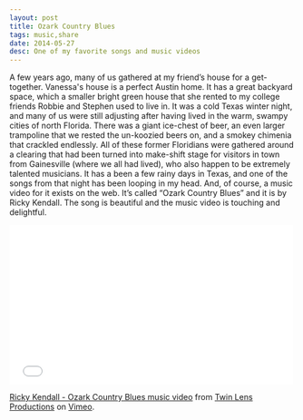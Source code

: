 ```yaml
---
layout: post
title: Ozark Country Blues
tags: music,share
date: 2014-05-27
desc: One of my favorite songs and music videos
---
```


A few years ago, many of us gathered at my friend’s house for a get-together. Vanessa's house is a perfect Austin home. It has a great backyard space, which a smaller bright green house that she rented to my college friends Robbie and Stephen used to live in. It was a cold Texas winter night, and many of us were still adjusting after having lived in the warm, swampy cities of north Florida. There was a giant ice-chest of beer, an even larger trampoline that we rested the un-koozied beers on, and a smokey chimenia that crackled endlessly. All of these former Floridians were gathered around a clearing that had been turned into make-shift stage for visitors in town from Gainesville (where we all had lived), who also happen to be extremely talented musicians. It has a been a few rainy days in Texas, and one of the songs from that night has been looping in my head. And, of course, a music video for it exists on the web. It’s called “Ozark Country Blues” and it is by Ricky Kendall. The song is beautiful and the music video is touching and delightful.
</p>
<iframe src="//player.vimeo.com/video/36795272" width="500" height="281" frameborder="0" webkitallowfullscreen mozallowfullscreen allowfullscreen></iframe> <p><a href="http://vimeo.com/36795272">Ricky Kendall - Ozark Country Blues music video</a> from <a href="http://vimeo.com/twinlens">Twin Lens Productions</a> on <a href="https://vimeo.com">Vimeo</a>.</p>



